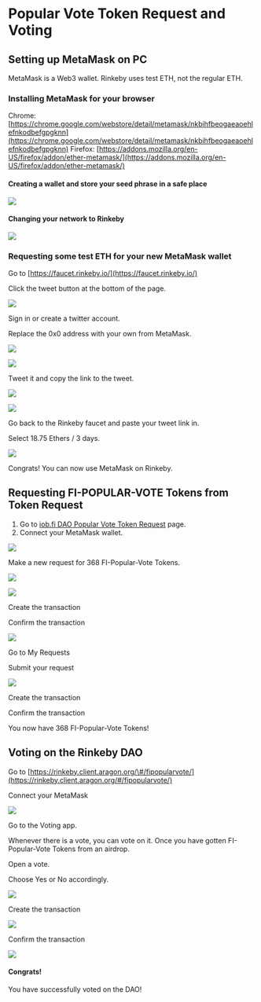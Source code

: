 # Popular Vote Token Request and Voting

## Setting up MetaMask on PC

MetaMask is a Web3 wallet. Rinkeby uses test ETH, not the regular ETH. 

### Installing MetaMask for your browser

Chrome: [https://chrome.google.com/webstore/detail/metamask/nkbihfbeogaeaoehlefnkodbefgpgknn](https://chrome.google.com/webstore/detail/metamask/nkbihfbeogaeaoehlefnkodbefgpgknn) Firefox: [https://addons.mozilla.org/en-US/firefox/addon/ether-metamask/](https://addons.mozilla.org/en-US/firefox/addon/ether-metamask/)

#### Creating a wallet and store your seed phrase in a safe place

![](../../.gitbook/assets/0.png)

#### Changing your network to Rinkeby

![](../../.gitbook/assets/1.png)

### Requesting some test ETH for your new MetaMask wallet

Go to [https://faucet.rinkeby.io/](https://faucet.rinkeby.io/)

Click the tweet button at the bottom of the page.

![](../../.gitbook/assets/2.png)

Sign in or create a twitter account.

Replace the 0x0 address with your own from MetaMask.

![](../../.gitbook/assets/3.png)

![](../../.gitbook/assets/4.png)

Tweet it and copy the link to the tweet.

![](../../.gitbook/assets/5.png)

![](../../.gitbook/assets/6.png)

Go back to the Rinkeby faucet and paste your tweet link in.

Select 18.75 Ethers / 3 days.

![](../../.gitbook/assets/7.png)

Congrats! You can now use MetaMask on Rinkeby.

## Requesting FI-POPULAR-VOTE Tokens from Token Request

1. Go to [iob.fi DAO Popular Vote Token Request](https://rinkeby.client.aragon.org/#/fipopularvote/0x9e1110b76b469d020184da374ddb334c2fc5308f/) page. 
2. Connect your MetaMask wallet.

![](../../.gitbook/assets/8.png)

Make a new request for 368 FI-Popular-Vote Tokens.

![](../../.gitbook/assets/9.png)

![](../../.gitbook/assets/10.png)

Create the transaction

Confirm the transaction

![](../../.gitbook/assets/11.png)

Go to My Requests

Submit your request

![](../../.gitbook/assets/12.png)

Create the transaction

Confirm the transaction

You now have 368 FI-Popular-Vote Tokens!

## Voting on the Rinkeby DAO

Go to [https://rinkeby.client.aragon.org/\#/fipopularvote/](https://rinkeby.client.aragon.org/#/fipopularvote/)

Connect your MetaMask

![](../../.gitbook/assets/13.png)

Go to the Voting app.

Whenever there is a vote, you can vote on it. Once you have gotten FI-Popular-Vote Tokens from an airdrop.

Open a vote.

Choose Yes or No accordingly.

![](../../.gitbook/assets/14.png)

Create the transaction

![](../../.gitbook/assets/15.png)

Confirm the transaction

![](../../.gitbook/assets/16.png)

#### Congrats!

You have successfully voted on the DAO!


